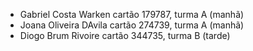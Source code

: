 - Gabriel Costa Warken   cartão 179787, turma A (manhã)
- Joana Oliveira DAvila  cartão 274739, turma A (manhã)
- Diogo Brum Rivoire     cartão 344735, turma B (tarde)